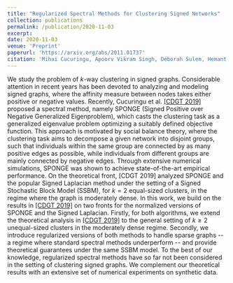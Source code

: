 ```yaml
---
title: "Regularized Spectral Methods for Clustering Signed Networks"
collection: publications
permalink: /publication/2020-11-03
excerpt:
date: 2020-11-03
venue: 'Preprint'
paperurl: 'https://arxiv.org/abs/2011.01737'
citation: 'Mihai Cucuringu, Apoorv Vikram Singh, Déborah Sulem, Hemant Tyagi.Regularized Spectral Methods for Clustering Signed Networks. In Submission.'
---
```

We study the problem of $k$-way clustering in signed graphs. Considerable attention in recent years has been devoted to analyzing and modeling signed graphs, where the affinity measure between nodes takes either positive or negative values. Recently, Cucuringu et al. [\[CDGT 2019\]](https://arxiv.org/abs/1904.08575) proposed a spectral method, namely SPONGE (Signed Positive over Negative Generalized Eigenproblem), which casts the clustering task as a generalized eigenvalue problem optimizing a suitably defined objective function. This approach is motivated by social balance theory, where the clustering task aims to decompose a given network into disjoint groups, such that individuals within the same group are connected by as many positive edges as possible, while individuals from different groups are mainly connected by negative edges. Through extensive numerical simulations, SPONGE was shown to achieve state-of-the-art empirical performance. On the theoretical front, [CDGT 2019] analyzed SPONGE and the popular Signed Laplacian method under the setting of a Signed Stochastic Block Model (SSBM), for $k=2$ equal-sized clusters, in the regime where the graph is moderately dense.
In this work, we build on the results in [\[CDGT 2019\]](https://arxiv.org/abs/1904.08575) on two fronts for the normalized versions of SPONGE and the Signed Laplacian. Firstly, for both algorithms, we extend the theoretical analysis in [\[CDGT 2019\]](https://arxiv.org/abs/1904.08575) to the general setting of $k \geq 2$ unequal-sized clusters in the moderately dense regime. Secondly, we introduce regularized versions of both methods to handle sparse graphs -- a regime where standard spectral methods underperform -- and provide theoretical guarantees under the same SSBM model. To the best of our knowledge, regularized spectral methods have so far not been considered in the setting of clustering signed graphs. We complement our theoretical results with an extensive set of numerical experiments on synthetic data.
